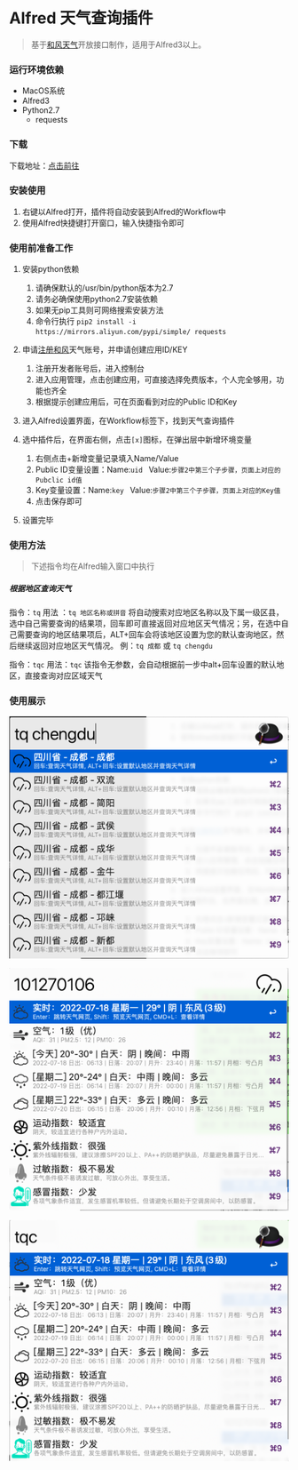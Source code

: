 # Alfred 天气查询插件
> 基于[和风天气](https://dev.qweather.com/docs/api/)开放接口制作，适用于Alfred3以上。

### 运行环境依赖
- MacOS系统
- Alfred3
- Python2.7
	- requests 	

### 下载
下载地址：[点击前往](https://github.com/oliverCJ/alfred-weather-python/releases/tag/v1.0.1)

### 安装使用
1.  右键以Alfred打开，插件将自动安装到Alfred的Workflow中
2. 使用Alfred快捷键打开窗口，输入快捷指令即可

### 使用前准备工作
1. 安装python依赖

	1. 请确保默认的/usr/bin/python版本为2.7 
	2. 请务必确保使用python2.7安装依赖
	3. 如果无pip工具则可网络搜索安装方法
	4. 命令行执行 `pip2 install -i https://mirrors.aliyun.com/pypi/simple/ requests` 
2. 申请[注册和风](https://dev.qweather.com/)天气账号，并申请创建应用ID/KEY
	1. 注册开发者账号后，进入控制台
	2. 进入应用管理，点击创建应用，可直接选择免费版本，个人完全够用，功能也齐全
	3. 根据提示创建应用后，可在页面看到对应的Public ID和Key
3. 进入Alfred设置界面，在Workflow标签下，找到天气查询插件
4. 选中插件后，在界面右侧，点击`[x]`图标，在弹出层中新增环境变量
	1. 右侧点击+新增变量记录填入Name/Value
	2. Public ID变量设置：Name:`uid ` Value:`步骤2中第三个子步骤，页面上对应的Pubclic id值` 
	3. Key变量设置：Name:`key ` Value:`步骤2中第三个子步骤，页面上对应的Key值` 
	4. 点击保存即可
5. 设置完毕
 
### 使用方法
> 下述指令均在Alfred输入窗口中执行

##### 根据地区查询天气

指令：`tq`
用法 ：`tq 地区名称或拼音` 
	将自动搜索对应地区名称以及下属一级区县，选中自己需要查询的结果项，回车即可直接返回对应地区天气情况；另，在选中自己需要查询的地区结果项后，ALT+回车会将该地区设置为您的默认查询地区，然后继续返回对应地区天气情况。
例：`tq 成都`  或 `tq chengdu`

指令：`tqc`
用法：`tqc` 
	该指令无参数，会自动根据前一步中alt+回车设置的默认地区，直接查询对应区域天气

### 使用展示
![地区查询](https://github.com/oliverCJ/alfred-weather-python/blob/master/location.png)

![天气查询](https://github.com/oliverCJ/alfred-weather-python/blob/master/weather.png)

![当前天气](https://github.com/oliverCJ/alfred-weather-python/blob/master/current.png)